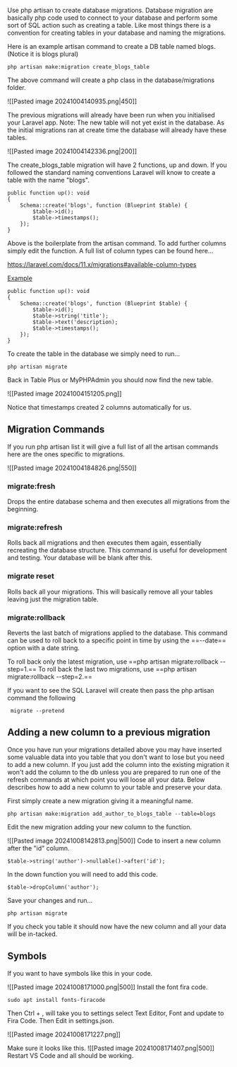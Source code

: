 Use php artisan to create database migrations.  Database migration are basically php code used to connect to your database and perform some sort of SQL action such as creating a table.  Like most things there is a convention for creating tables in your database and naming the migrations.

Here is an example artisan command to create a DB table named blogs.  (Notice it is blogs plural)

```
php artisan make:migration create_blogs_table
```

The above command will create a php class in the database/migrations folder.

![[Pasted image 20241004140935.png|450]]

The previous migrations will already have been run when you initialised your Laravel app.
Note: The new table will not yet exist in the database.  As the initial migrations ran at create time the database will already have these tables.

![[Pasted image 20241004142336.png|200]]

The create_blogs_table migration will have 2 functions, up and down.  If you followed the standard naming conventions Laravel will know to create a table with the name "blogs".

```
public function up(): void
{
	Schema::create('blogs', function (Blueprint $table) {
		$table->id();
		$table->timestamps();
	});
}
```

Above is the boilerplate from the artisan command.  To add further columns simply edit the function.  A full list of column types can be found here...

https://laravel.com/docs/11.x/migrations#available-column-types

<u>Example</u>

```
public function up(): void
{
	Schema::create('blogs', function (Blueprint $table) {
		$table->id();
		$table->string('title');
		$table->text('description);
		$table->timestamps();
	});
}
```

To create the table in the database we simply need to run...

```
php artisan migrate
```

Back in Table Plus or MyPHPAdmin you should now find the new table.

![[Pasted image 20241004151205.png]]

Notice that timestamps created 2 columns automatically for us.


## Migration Commands

If you run php artisan list it will give a full list of all the artisan commands here are the ones specific to migrations.

![[Pasted image 20241004184826.png|550]]

### migrate:fresh
Drops the entire database schema and then executes all migrations from the beginning.

### migrate:refresh
Rolls back all migrations and then executes them again, essentially recreating the database structure. This command is useful for development and testing.  Your database will be blank after this.

### migrate reset
Rolls back all your migrations.
This will basically remove all your tables leaving just the migration table.
### migrate:rollback
Reverts the last batch of migrations applied to the database. This command can be used to roll back to a specific point in time by using the  ==--date== option with a date string. 

To roll back only the latest migration, use ==php artisan migrate:rollback --step=1.==
To roll back the last two migrations, use ==php artisan migrate:rollback --step=2.==


If you want to see the SQL Laravel will create then pass the php artisan command the following 

```
 migrate --pretend
```

## Adding a new column to a previous migration

Once you have run your migrations detailed above you may have inserted some valuable data into you table that you don't want to lose but you need to add a new column.  If you just add the column into the existing migration it won't add the column to the db unless you are prepared to run one of the refresh commands at which point you will loose all your data.  Below describes how to add a new column to your table and preserve your data.

First simply create a new migration giving it a meaningful name.

```
php artisan make:migration add_author_to_blogs_table --table=blogs
```

Edit the new migration adding your new column to the function.

![[Pasted image 20241008142813.png|500]]
Code to insert a new column after the "id" column.
```
$table->string('author')->nullable()->after('id');
```

In the down function you will need to add this code.
```
$table->dropColumn('author');
```

Save your changes and run...
```
php artisan migrate
```

If you check you table it should now have the new column and all your data will be in-tacked.

## Symbols
If you want to have symbols like this in your code.

![[Pasted image 20241008171000.png|500]]
Install the font fira code.
```
sudo apt install fonts-firacode
```

Then Ctrl + , will take you to settings select  Text Editor, Font and update to Fira Code. Then Edit in settings.json.

![[Pasted image 20241008171227.png]]

Make sure it looks like this.
![[Pasted image 20241008171407.png|500]]
Restart VS Code and all should be working.
